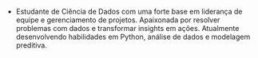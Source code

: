 - Estudante de Ciência de Dados com uma forte base em liderança de equipe e gerenciamento de projetos. Apaixonada por resolver problemas com dados e transformar insights em ações. Atualmente desenvolvendo habilidades em Python, análise de dados e modelagem preditiva.

<!---
SannyMira/SannyMira is a ✨ special ✨ repository because its `README.md` (this file) appears on your GitHub profile.
You can click the Preview link to take a look at your changes.
--->
